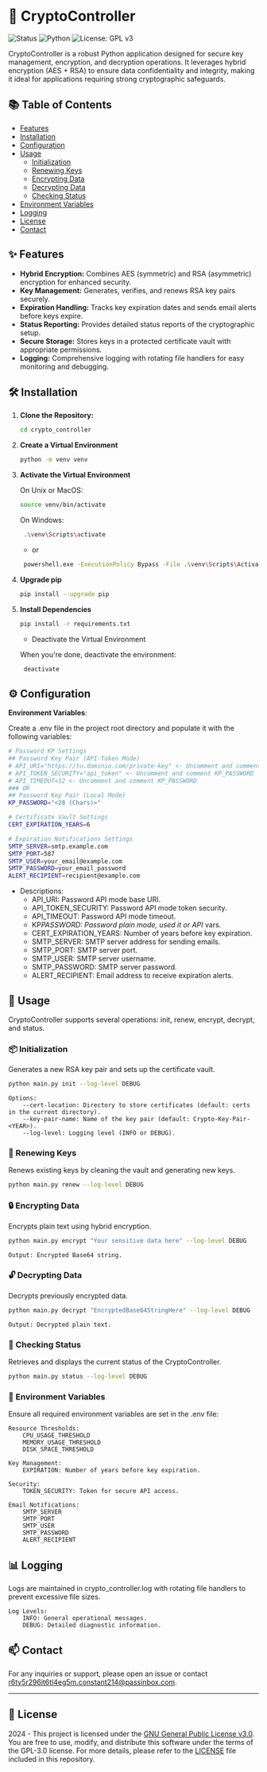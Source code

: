 # 🔐 CryptoController

![Status](https://img.shields.io/badge/Status-Stable-green.svg)
![Python](https://img.shields.io/badge/Python-3.11%2B-blue.svg)
![License: GPL v3](https://img.shields.io/badge/License-GPLv3-blue.svg)

CryptoController is a robust Python application designed for secure key management, encryption, and decryption operations. It leverages hybrid encryption (AES + RSA) to ensure data confidentiality and integrity, making it ideal for applications requiring strong cryptographic safeguards.

## 📚 Table of Contents

- [Features](#-features)
- [Installation](#-installation)
- [Configuration](#-configuration)
- [Usage](#-usage)
  - [Initialization](#-initialization)
  - [Renewing Keys](#-renewing-keys)
  - [Encrypting Data](#-encrypting-data)
  - [Decrypting Data](#-decrypting-data)
  - [Checking Status](#-checking-status)
- [Environment Variables](#-environment-variables)
- [Logging](#-logging)
- [License](#-license)
- [Contact](#-contact)

## ✨ Features

- **Hybrid Encryption:** Combines AES (symmetric) and RSA (asymmetric) encryption for enhanced security.
- **Key Management:** Generates, verifies, and renews RSA key pairs securely.
- **Expiration Handling:** Tracks key expiration dates and sends email alerts before keys expire.
- **Status Reporting:** Provides detailed status reports of the cryptographic setup.
- **Secure Storage:** Stores keys in a protected certificate vault with appropriate permissions.
- **Logging:** Comprehensive logging with rotating file handlers for easy monitoring and debugging.

## 🛠️ Installation

1. **Clone the Repository:**

   ```bash
   cd crypto_controller
   ```

2. **Create a Virtual Environment**

   ```bash
   python -m venv venv
   ```

3. **Activate the Virtual Environment**

   On Unix or MacOS:

   ```bash
   source venv/bin/activate
   ```

   On Windows:

   ```bash
    .\venv\Scripts\activate
   ```

   - or

   ```bash
    powershell.exe -ExecutionPolicy Bypass -File .\venv\Scripts\Activate.ps1
   ```

4. **Upgrade pip**

   ```bash
   pip install --upgrade pip
   ```

5. **Install Dependencies**

   ```bash
   pip install -r requirements.txt
   ```

   - Deactivate the Virtual Environment

   When you're done, deactivate the environment:

   ```bash
    deactivate
   ```

## ⚙️ Configuration

**Environment Variables**:

Create a .env file in the project root directory and populate it with the following variables:

```bash
# Password KP Settings
## Password Key Pair (API-Token Mode)
# API_URI="https://tu.dominio.com/private-key" <- Uncomment and comment KP_PASSWORD
# API_TOKEN_SECURITY="api_token" <- Uncomment and comment KP_PASSWORD
# API_TIMEOUT=12 <- Uncomment and comment KP_PASSWORD
### OR
## Password Key Pair (Local Mode)
KP_PASSWORD="<28 (Chars)>"

# Certificate Vault Settings
CERT_EXPIRATION_YEARS=6

# Expiration Notifications Settings
SMTP_SERVER=smtp.example.com
SMTP_PORT=587
SMTP_USER=your_email@example.com
SMTP_PASSWORD=your_email_password
ALERT_RECIPIENT=recipient@example.com
```

- Descriptions:
  - API_URI: Password API mode base URI.
  - API_TOKEN_SECURITY: Password API mode token security.
  - API_TIMEOUT: Password API mode timeout.
  - KP*PASSWORD: Password plain mode, used it or API* vars.
  - CERT_EXPIRATION_YEARS: Number of years before key expiration.
  - SMTP_SERVER: SMTP server address for sending emails.
  - SMTP_PORT: SMTP server port.
  - SMTP_USER: SMTP server username.
  - SMTP_PASSWORD: SMTP server password.
  - ALERT_RECIPIENT: Email address to receive expiration alerts.

## 🚀 Usage

CryptoController supports several operations: init, renew, encrypt, decrypt, and status.

### 📦 Initialization

Generates a new RSA key pair and sets up the certificate vault.

```bash
python main.py init --log-level DEBUG
```

    Options:
        --cert-location: Directory to store certificates (default: certs in the current directory).
        --key-pair-name: Name of the key pair (default: Crypto-Key-Pair-<YEAR>).
        --log-level: Logging level (INFO or DEBUG).

### 🔄 Renewing Keys

Renews existing keys by cleaning the vault and generating new keys.

```bash
python main.py renew --log-level DEBUG
```

### 🔒 Encrypting Data

Encrypts plain text using hybrid encryption.

```bash
python main.py encrypt "Your sensitive data here" --log-level DEBUG
```

    Output: Encrypted Base64 string.

### 🔓 Decrypting Data

Decrypts previously encrypted data.

```bash
python main.py decrypt "EncryptedBase64StringHere" --log-level DEBUG
```

    Output: Decrypted plain text.

### 📝 Checking Status

Retrieves and displays the current status of the CryptoController.

```bash
python main.py status --log-level DEBUG
```

### 📜 Environment Variables

Ensure all required environment variables are set in the .env file:

    Resource Thresholds:
        CPU_USAGE_THRESHOLD
        MEMORY_USAGE_THRESHOLD
        DISK_SPACE_THRESHOLD

    Key Management:
        EXPIRATION: Number of years before key expiration.

    Security:
        TOKEN_SECURITY: Token for secure API access.

    Email Notifications:
        SMTP_SERVER
        SMTP_PORT
        SMTP_USER
        SMTP_PASSWORD
        ALERT_RECIPIENT

## 📊 Logging

Logs are maintained in crypto_controller.log with rotating file handlers to prevent excessive file sizes.

    Log Levels:
        INFO: General operational messages.
        DEBUG: Detailed diagnostic information.

## 📫 Contact

For any inquiries or support, please open an issue or contact [r6ty5r296it6tl4eg5m.constant214@passinbox.com](mailto:r6ty5r296it6tl4eg5m.constant214@passinbox.com).

---

## 📜 License

2024 - This project is licensed under the [GNU General Public License v3.0](https://www.gnu.org/licenses/gpl-3.0.en.html). You are free to use, modify, and distribute this software under the terms of the GPL-3.0 license. For more details, please refer to the [LICENSE](../LICENSE) file included in this repository.
